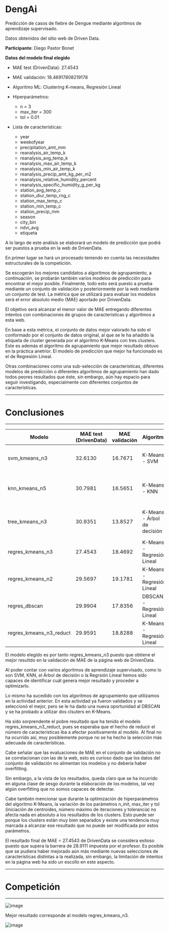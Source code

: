 # DengAi
Predicción de casos de fiebre de Dengue mediante algoritmos de aprendizaje supervisado.

Datos obtenidos del sitio web de Driven Data.

**Participante**: Diego Pastor Bonet

**Datos del modelo final elegido**
* MAE test (DrivenData): 27.4543
* MAE validación: 18.46917808219178
* Algoritmo ML: Clustering K-means, Regresión Lineal
* Hiperparámetros: 
  * n = 3 
  * max_iter = 300 
  * tol = 0.01
* Lista de características:

  * year
  * weekofyear
  * precipitation_amt_mm
  * reanalysis_air_temp_k
  * reanalysis_avg_temp_k
  * reanalysis_max_air_temp_k
  * reanalysis_min_air_temp_k
  * reanalysis_precip_amt_kg_per_m2
  * reanalysis_relative_humidity_percent
  * reanalysis_specific_humidity_g_per_kg
  * station_avg_temp_c
  * station_diur_temp_rng_c
  * station_max_temp_c
  * station_min_temp_c
  * station_precip_mm
  * season
  * city_bin
  * ndvi_avg
  * etiqueta

 
A lo largo de este análisis se elaborará un modelo de predicción que podrá ser puestos a prueba en la web de DrivenData.

En primer lugar se hará un procesado teniendo en cuenta las necesidades estructurales de la competición.

Se escogerán los mejores candidatos a algoritmos de agrupamiento, a continuación, se probarán también varios modelos de predicción para encontrar el mejor posible. Finalmente, todo esto será puesto a prueba mediante un conjunto de validación y posteriormente por la web mediante un conjunto de test. La métrica que se utilizará para evaluar los modelos será el error absoluto medio (MAE) aportado por DrivenData.

El objetivo será alcanzar el menor valor de MAE entregando diferentes intentos con combinaciones de grupos de características y algoritmos a esta web.

En base a esta métrica, el conjunto de datos mejor valorado ha sido el conformado por el conjunto de datos original, al que se le ha añadido la etiqueta de cluster generada por el algoritmo K-Means con tres clusters. Este es además el algoritmo de agrupamiento que mejor resultado obtuvo en la práctica anetrior. El modelo de predicción que mejor ha funcionado es el de Regresión Lineal.

Otras combinaciones como una sub-selección de características, diferentes modelos de predicción o diferentes algoritmos de agrupamiento han dado todos peores resultados que éste, sin embargo, aún hay espacio para seguir investigando, especialmente con diferentes conjuntos de características.

---
# Conclusiones
---

| Modelo | MAE test (DrivenData) | MAE validación | Algoritmo | Hiperparámetros | 
| --- | --- | --- | --- | --- 
| svm_kmeans_n3 | 32.6130 | 16.7671 | K-Means - SVM | n_clusters=3, n_init=10, max_iter = 300, tol = 0.01 
| knn_kmeans_n5 | 30.7981 | 16.5651 | K-Means - KNN | n_neighbors=5, n_clusters=3, n_init=10, max_iter = 300, tol = 0.01 
| tree_kmeans_n3 | 30.9351 | 13.8527 | K-Means - Árbol de decisión | random_state=0, n_clusters=3, n_init=10, max_iter = 300, tol = 0.01 
| regres_kmeans_n3 | 27.4543 | 18.4692 | K-Means - Regresión Lineal | n_clusters=3, n_init=10, max_iter = 300, tol = 0.01 
| regres_kmeans_n2 | 29.5697 | 19.1781 | K-Means - Regresión Lineal | n_clusters=2, n_init=10, max_iter = 300, tol = 0.01 
| regres_dbscan  | 29.9904 | 17.8356 | DBSCAN - Regresión Lineal | eps=0.7, min_samples = 3 
| regres_kmeans_n3_reduct | 29.9591 | 18.8288 | K-Means - Regresión Lineal | n_clusters=3, n_init=10, max_iter = 300, tol = 0.01 

El modelo elegido es por tanto regres_kmeans_n3 puesto que obtiene el mejor resultdo en la validación de MAE de la página web de DrivenData.

Al poder contar con varios algoritmos de aprendizaje supervisado, como lo son SVM, KNN, el Árbol de decisión o la Regrsión Lineal hemos sido capaces de identificar cuál genera mejor resultado y proceder a optimizarlo.

Lo mismo ha sucedido con los algoritmos de agrupamiento que utilizamos en la actividad anterior. En esta actividad ya fueron validados y se seleccionó el mejor, pero se le ha dado una nueva oportunidad al DBSCAN y se ha probado a utilizar dos clsuters en K-Means.

Ha sido sorprendente el pobre resultado que ha tenido el modelo regres_kmeans_n3_reduct, pues se esperaba que el hecho de reducir el número de características iba a afectar positivamente al modelo. Al final no ha ocurrido así, muy posiblemente porque no se ha hecho la selección más adecuada de características.

Cabe señalar que las evaluaciones de MAE en el conjunto de validación no se correlacionan con las de la web, esto es curioso dado que los datos del conjunto de validación no alimentan los modelos y no debería haber overfitting.

Sin embargo, a la vista de los resultados, queda claro que se ha incurrido en alguna clase de sesgo durante la elaboración de los modelos, tal vez algún overfitting que no somos capaces de detectar.

Cabe también mencionar que durante la optimización de hiperparámetros del algoritmo K-Means, la variación de los parámetros n_init, max_iter y tol (iniciación de centroides, número máximo de iteraciones y tolerancia) no afecta nada en absoluto a los resultados de los clusters. Esto puede ser porque los clusters están muy bien separados y existe una tendencia muy marcada a alcanzar ese resultado que no puede ser modificada por estos parámetros.

El resultado final de MAE = 27.4543 de DrivenData se considera exitoso puesto que supera la barrera de 28.9111 impuesta por el profesor.
Es posible que se pudiera haber mejorado aún más mediante nuevas selecciones de características distintas a la realizada, sin embargo, la limitación de intentos en la página web ha sido un escollo en este aspecto.

---
# Competición
---

![image](https://github.com/user-attachments/assets/0292aa99-0739-491b-b2cb-503633b7a6ab)

Mejor resultado corresponde al modelo regres_kmeans_n3.

![image](https://github.com/user-attachments/assets/37d7e67c-6e2f-4999-adf3-78ae271d5f72)

